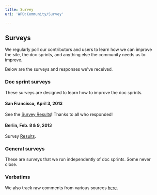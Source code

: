 ```yaml
---
title: Survey
uri: 'WPD:Community/Survey'

---
```

## <span>Surveys</span>

We regularly poll our contributors and users to learn how we can improve the site, the doc sprints, and anything else the community needs us to improve.

Below are the surveys and responses we've received.

### <span>Doc sprint surveys</span>

These surveys are designed to learn how to improve the doc sprints.

#### <span>San Francisco, April 3, 2013</span>

See the [Survey Results](http://goo.gl/CEs8y)! Thanks to all who responded!

#### <span>Berlin, Feb. 8 & 9, 2013</span>

Survey [Results](/WPD:Community/Survey/Doc_Sprint/Berlin_2-2013).

### <span>General surveys</span>

These are surveys that we run independently of doc sprints. Some never close.

### <span>Verbatims</span>

We also track raw comments from various sources [here](/WPD:Community/Survey/Verbatims).